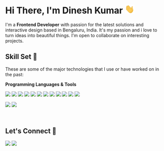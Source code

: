 
<h1>Hi There, I'm Dinesh Kumar <img  src="https://raw.githubusercontent.com/ABSphreak/ABSphreak/master/gifs/Hi.gif" width="30px"></h1>

I'm a **Frontend Developer** with passion for the latest solutions and interactive design based in Bengaluru, India. It's my passion and i love to turn ideas into beautiful things. I'm open to collaborate on interesting projects.

## Skill Set :muscle:

These are some of the major technologies that I use or have worked on in the past:

**Programming Languages & Tools**

<a href="#"><img src="https://www.dineshkumar.io/static/img/skills/html.png" width="40"></a>
<a href="#"><img src="https://www.dineshkumar.io/static/img/skills/css.png" width="40"></a>
<a href="#"><img src="https://www.dineshkumar.io/static/img/skills/sass.png" width="40"></a>
<a href="#"><img src="https://www.dineshkumar.io/static/img/skills/bootstrap.png" width="40"></a>
<a href="#"><img src="https://www.dineshkumar.io/static/img/skills/material-design.png" width="40"></a>
<a href="#"><img src="https://www.dineshkumar.io/static/img/skills/js.jpg" width="40"></a>
<a href="#"><img src="https://cdn0.iconfinder.com/data/icons/logos-brands-in-colors/128/react-512.png" width="40"></a>
<a href="#"><img src="https://www.dineshkumar.io/static/img/skills/vue.png" width="40"></a>
<a href="#"><img src="https://www.dineshkumar.io/static/img/skills/vuetify.jpg" width="40"></a>
<a href="#"><img src="https://www.dineshkumar.io/static/img/skills/jquery.png" width="40"></a>
<a href="#"><img src="https://www.dineshkumar.io/static/img/skills/npm.png" width="40"></a>
<a href="#"><img src="https://www.dineshkumar.io/static/img/skills/git.png" width="40"></a>



<a href="#"><img src="https://cdn1.iconfinder.com/data/icons/logotypes/32/badge-html-5-128.png" width="40"></a>
<a href="#"><img src="https://cdn4.iconfinder.com/data/icons/social-media-logos-6/512/121-css3-128.png" width="40"></a>

<br>

## Let's Connect :handshake:

<a href="https://www.linkedin.com/in/dineshk8/"><img src="https://cdn2.iconfinder.com/data/icons/social-media-2285/512/1_Linkedin_unofficial_colored_svg-128.png" width="40"></a>
<a href="https://www.linkedin.com/in/dineshk8/"><img src="https://cdn2.iconfinder.com/data/icons/social-media-2285/512/1_Linkedin_unofficial_colored_svg-128.png" width="40"></a>


